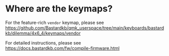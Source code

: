# Where are the keymaps?

For the feature-rich `vendor` keymap, please see https://github.com/Bastardkb/qmk_userspace/tree/main/keyboards/bastardkb/dilemma/4x6_4/keymaps/vendor

For detailed instructions, please see https://docs.bastardkb.com/fw/compile-firmware.html

